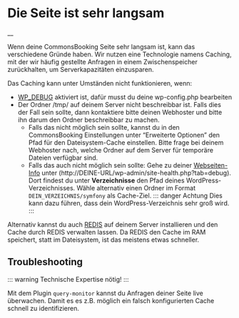 #  Die Seite ist sehr langsam

__

Wenn deine CommonsBooking Seite sehr langsam ist, kann das verschiedene Gründe haben.
Wir nutzen eine Technologie namens Caching, mit der wir häufig gestellte Anfragen in einem Zwischenspeicher
zurückhalten, um Serverkapazitäten einzusparen.

Das Caching kann unter Umständen nicht funktionieren, wenn:

  * [WP_DEBUG](https://developer.wordpress.org/advanced-administration/debug/debug-wordpress/) aktiviert ist, dafür musst du deine wp-config.php bearbeiten
  * Der Ordner /tmp/ auf deinem Server nicht beschreibbar ist. Falls dies der Fall sein sollte, dann kontaktiere bitte deinen Webhoster und bitte ihn darum den Ordner beschreibbar zu machen.
    * Falls das nicht möglich sein sollte, kannst du in den CommonsBooking Einstellungen unter “Erweiterte Optionen” den Pfad für den Dateisystem-Cache einstellen. Bitte frage bei deinem Webhoster nach, welche Ordner auf dem Server für temporäre Dateien verfügbar sind.
    * Falls das auch nicht möglich sein sollte: Gehe zu deiner [Webseiten-Info](https://wordpress.org/documentation/article/site-health-screen/) unter (http://DEINE-URL/wp-admin/site-health.php?tab=debug).
       Dort findest du unter **Verzeichnisse** den Pfad deines WordPress-Verzeichnisses. Wähle alternativ einen Ordner im Format `DEIN_VERZEICHNIS/symfony` als Cache-Ziel.
      ::: danger Achtung
      Dies kann dazu führen, dass dein WordPress-Verzeichnis sehr groß wird.
      :::

Alternativ kannst du auch [REDIS](https://redis.io) auf deinem Server installieren und den Cache durch REDIS verwalten lassen.
Da REDIS den Cache im RAM speichert, statt im Dateisystem, ist das meistens etwas schneller.

## Troubleshooting

::: warning Technische Expertise nötig!
:::

Mit dem Plugin `query-monitor` kannst du Anfragen deiner Seite live überwachen. Damit es es z.B. möglich ein
falsch konfigurierten Cache schnell zu identifizieren.

